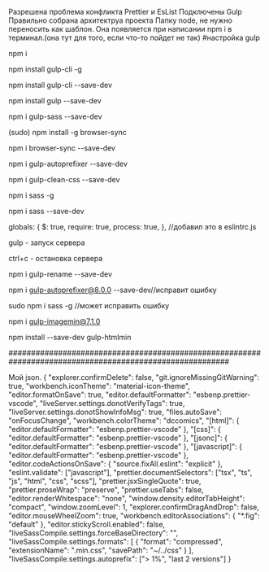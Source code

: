 Разрешена проблема конфликта Prettier и EsList
Подключены Gulp
Правильно собрана архитектруа проекта
Папку node, не нужно переносить как шаблон. Она появляется при написании npm i в терминал.(она тут для того, если что-то пойдет не так)
#настройка gulp

npm i

npm install gulp-cli -g

npm install gulp-cli --save-dev

npm install gulp --save-dev

npm i gulp-sass --save-dev

(sudo) npm install -g browser-sync

npm i browser-sync --save-dev

npm i gulp-autoprefixer --save-dev

npm i gulp-clean-css --save-dev

npm i sass -g

npm i sass --save-dev

globals: { $: true, require: true, process: true, }, //добавил это в eslintrc.js

gulp - запуск сервера

ctrl+c - остановка сервера

npm i gulp-rename --save-dev

npm i gulp-autoprefixer@8.0.0 --save-dev//исправит ошибку

sudo npm i sass -g //может исправить ошибку

npm i gulp-imagemin@7.1.0

npm install --save-dev gulp-htmlmin

#########################################################################################################

Мой json. { "explorer.confirmDelete": false, "git.ignoreMissingGitWarning": true, "workbench.iconTheme": "material-icon-theme", "editor.formatOnSave": true, "editor.defaultFormatter": "esbenp.prettier-vscode", "liveServer.settings.donotVerifyTags": true, "liveServer.settings.donotShowInfoMsg": true, "files.autoSave": "onFocusChange", "workbench.colorTheme": "dccomics", "[html]": { "editor.defaultFormatter": "esbenp.prettier-vscode" }, "[css]": { "editor.defaultFormatter": "esbenp.prettier-vscode" }, "[jsonc]": { "editor.defaultFormatter": "esbenp.prettier-vscode" }, "[javascript]": { "editor.defaultFormatter": "esbenp.prettier-vscode" }, "editor.codeActionsOnSave": { "source.fixAll.eslint": "explicit" }, "eslint.validate": ["javascript"], "prettier.documentSelectors": ["tsx", "ts", "js", "html", "css", "scss"], "prettier.jsxSingleQuote": true, "prettier.proseWrap": "preserve", "prettier.useTabs": false, "editor.renderWhitespace": "none", "window.density.editorTabHeight": "compact", "window.zoomLevel": 1, "explorer.confirmDragAndDrop": false, "editor.mouseWheelZoom": true, "workbench.editorAssociations": { "*.fig": "default" }, "editor.stickyScroll.enabled": false, "liveSassCompile.settings.forceBaseDirectory": "", "liveSassCompile.settings.formats": [ { "format": "compressed", "extensionName": ".min.css", "savePath": "~/../css" } ], "liveSassCompile.settings.autoprefix": ["> 1%", "last 2 versions"] }
